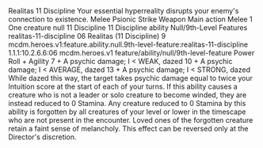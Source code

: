 <ability>
  <name>Realitas</name>
  <cost>11 Discipline</cost>
  <flavor>Your essential hyperreality disrupts your enemy&apos;s connection to existence.</flavor>
  <keywords>
    <keyword>Melee</keyword>
    <keyword>Psionic</keyword>
    <keyword>Strike</keyword>
    <keyword>Weapon</keyword>
  </keywords>
  <type>Main action</type>
  <distance>Melee 1</distance>
  <target>One creature</target>
  <metadata>
    <class>null</class>
    <cost>11 Discipline</cost>
    <cost_amount>11</cost_amount>
    <cost_resource>Discipline</cost_resource>
    <feature_type>ability</feature_type>
    <file_dpath>Null/9th-Level Features</file_dpath>
    <item_id>realitas-11-discipline</item_id>
    <item_index>06</item_index>
    <item_name>Realitas (11 Discipline)</item_name>
    <level>9</level>
    <scc>mcdm.heroes.v1:feature.ability.null.9th-level-feature:realitas-11-discipline</scc>
    <scdc>1.1.1:10.2.6.6:06</scdc>
    <source>mcdm.heroes.v1</source>
    <type>feature/ability/null/9th-level-feature</type>
  </metadata>
  <effects>
    <effect type="roll">
      <roll>Power Roll + Agility</roll>
      <t1>7 + A psychic damage; I &lt; WEAK, dazed</t1>
      <t2>10 + A psychic damage; I &lt; AVERAGE, dazed</t2>
      <t3>13 + A psychic damage; I &lt; STRONG, dazed</t3>
    </effect>
    <effect type="mundane">While dazed this way, the target takes psychic damage equal to twice your Intuition score at the start of each of your turns. If this ability causes a creature who is not a leader or solo creature to become winded, they are instead reduced to 0 Stamina. Any creature reduced to 0 Stamina by this ability is forgotten by all creatures of your level or lower in the timescape who are not present in the encounter. Loved ones of the forgotten creature retain a faint sense of melancholy. This effect can be reversed only at the Director&apos;s discretion.</effect>
  </effects>
</ability>
